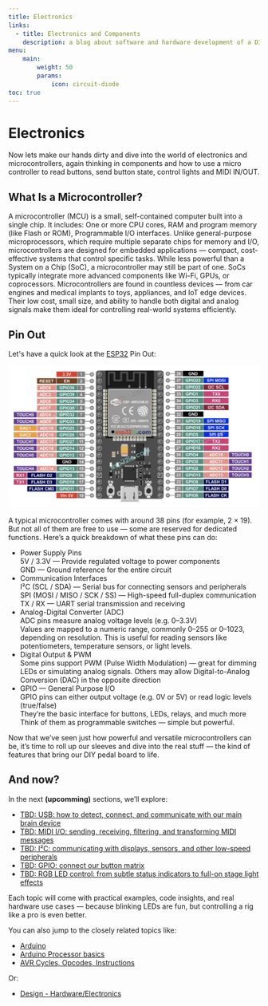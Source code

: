 ```yaml
---
title: Electronics
links:
  - title: Electronics and Components
    description: a blog about software and hardware development of a DIY pedal board
menu:
    main: 
        weight: 50
        params:
            icon: circuit-diode
toc: true
---
```

# Electronics

Now lets make our hands dirty and dive into the world of electronics and microcontrollers, again thinking in components
and how to use a micro controller to read buttons, send button state, control lights and MIDI IN/OUT.

## What Is a Microcontroller?

A microcontroller (MCU) is a small, self-contained computer built into a single chip. It includes:
One or more CPU cores, RAM and program memory (like Flash or ROM), Programmable I/O interfaces.
Unlike general-purpose microprocessors, which require multiple separate chips for memory and I/O,
microcontrollers are designed for embedded applications — compact, cost-effective systems that control specific tasks.
While less powerful than a System on a Chip (SoC), a microcontroller may still be part of one.
SoCs typically integrate more advanced components like Wi-Fi, GPUs, or coprocessors.
Microcontrollers are found in countless devices — from car engines and medical implants to toys, appliances,
and IoT edge devices. Their low cost, small size, and ability to handle both digital and analog signals make
them ideal for controlling real-world systems efficiently.

## Pin Out

Let's have a quick look at the [ESP32](https://esp32io.com/) Pin Out:

![ESP32 Pin Out](ESP32_PinOut.png)

A typical microcontroller comes with around 38 pins (for example, 2 × 19).
But not all of them are free to use — some are reserved for dedicated functions.
Here’s a quick breakdown of what these pins can do:
- Power Supply Pins<br>
  5V / 3.3V — Provide regulated voltage to power components<br>
  GND — Ground reference for the entire circuit<br>
- Communication Interfaces<br>
  I²C (SCL / SDA) — Serial bus for connecting sensors and peripherals<br>
  SPI (MOSI / MISO / SCK / SS) — High-speed full-duplex communication<br>
  TX / RX — UART serial transmission and receiving<br>
- Analog-Digital Converter (ADC)<br>
  ADC pins measure analog voltage levels (e.g. 0–3.3V)<br>
  Values are mapped to a numeric range, commonly 0–255 or 0–1023, depending on resolution. 
  This is useful for reading sensors like potentiometers, temperature sensors, or light levels.<br>
- Digital Output & PWM<br>
  Some pins support PWM (Pulse Width Modulation) — great for dimming LEDs or simulating analog signals. 
  Others may allow Digital-to-Analog Conversion (DAC) in the opposite direction
- GPIO — General Purpose I/O<br>
  GPIO pins can either output voltage (e.g. 0V or 5V) or read logic levels (true/false)<br>
  They’re the basic interface for buttons, LEDs, relays, and much more<br>
  Think of them as programmable switches — simple but powerful.<br>

Now that we’ve seen just how powerful and versatile microcontrollers can be,
it’s time to roll up our sleeves and dive into the real stuff — the kind of features that bring our DIY pedal board
to life.

## And now?

In the next **(upcomming)** sections, we’ll explore:
- [TBD: USB: how to detect, connect, and communicate with our main brain device](/electronics/USB)
- [TBD: MIDI I/O: sending, receiving, filtering, and transforming MIDI messages](/electronics/MIDI_IO)
- [TBD: I²C: communicating with displays, sensors, and other low-speed peripherals](/electronics/I2C)
- [TBD: GPIO: connect our button matrix](/electronics/GPIO_button_matrix)
- [TBD: RGB LED control: from subtle status indicators to full-on stage light effects](/electronics/RGB_LED)

Each topic will come with practical examples, code insights, and real hardware use cases — because blinking LEDs are fun,
but controlling a rig like a pro is even better.

You can also jump to the closely related topics like:

- [Arduino](/arduino)
- [Arduino Processor basics](/arduino/instruction-basics)
- [AVR Cycles, Opcodes, Instructions](/arduino/instruction-loop-sample)

Or: 

- [Design - Hardware/Electronics](/design/electronic_circuits)
